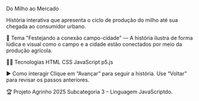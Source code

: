  Do Milho ao Mercado

História interativa que apresenta o ciclo de produção do milho até sua chegada ao consumidor urbano.

🌽 Tema
"Festejando a conexão campo-cidade" — A história ilustra de forma lúdica e visual como o campo e a cidade estão conectados por meio da produção agrícola.

🧑‍💻 Tecnologias
HTML CSS JavaScript p5.js

▶️ Como interagir
Clique em “Avançar” para seguir a história. Use “Voltar” para revisar os passos anteriores.

🏆 Projeto Agrinho 2025
Subcategoria 3 – Linguagem JavaScriptdo.
